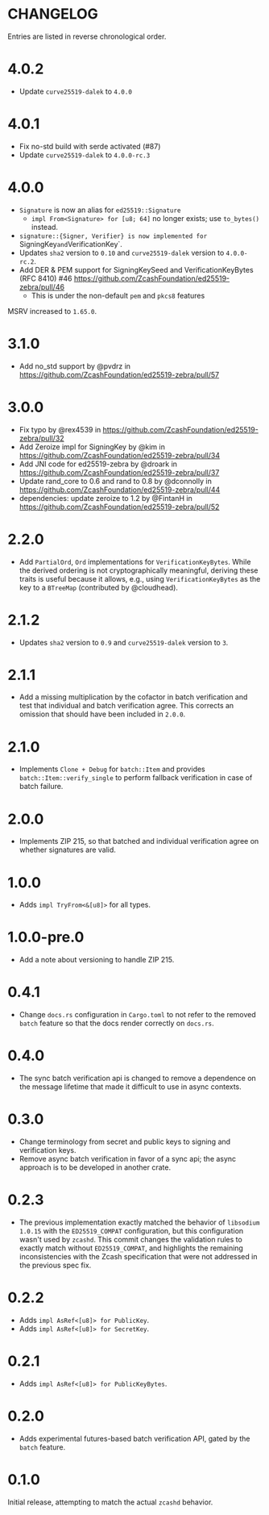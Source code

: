 # CHANGELOG

Entries are listed in reverse chronological order.

# 4.0.2

* Update `curve25519-dalek` to `4.0.0`

# 4.0.1

* Fix no-std build with serde activated (#87)
* Update `curve25519-dalek` to `4.0.0-rc.3`

# 4.0.0

* `Signature` is now an alias for `ed25519::Signature`
  * `impl From<Signature> for [u8; 64]` no longer exists; use `to_bytes()` instead.
* `signature::{Signer, Verifier} is now implemented for  `SigningKey` and `VerificationKey`.
* Updates `sha2` version to `0.10` and `curve25519-dalek` version to `4.0.0-rc.2`.
* Add DER & PEM support for SigningKeySeed and VerificationKeyBytes (RFC 8410) #46 https://github.com/ZcashFoundation/ed25519-zebra/pull/46
  * This is under the non-default `pem` and `pkcs8` features

MSRV increased to `1.65.0`.

# 3.1.0

* Add no_std support by @pvdrz in https://github.com/ZcashFoundation/ed25519-zebra/pull/57

# 3.0.0

* Fix typo by @rex4539 in https://github.com/ZcashFoundation/ed25519-zebra/pull/32
* Add Zeroize impl for SigningKey by @kim in https://github.com/ZcashFoundation/ed25519-zebra/pull/34
* Add JNI code for ed25519-zebra by @droark in https://github.com/ZcashFoundation/ed25519-zebra/pull/37
* Update rand_core to 0.6 and rand to 0.8 by @dconnolly in https://github.com/ZcashFoundation/ed25519-zebra/pull/44
* dependencies: update zeroize to 1.2 by @FintanH in https://github.com/ZcashFoundation/ed25519-zebra/pull/52

# 2.2.0

* Add `PartialOrd`, `Ord` implementations for `VerificationKeyBytes`.  While
  the derived ordering is not cryptographically meaningful, deriving these
  traits is useful because it allows, e.g., using `VerificationKeyBytes` as the
  key to a `BTreeMap` (contributed by @cloudhead).

# 2.1.2

* Updates `sha2` version to `0.9` and `curve25519-dalek` version to `3`.

# 2.1.1

* Add a missing multiplication by the cofactor in batch verification and test
  that individual and batch verification agree.  This corrects an omission that
  should have been included in `2.0.0`.

# 2.1.0

* Implements `Clone + Debug` for `batch::Item` and provides
  `batch::Item::verify_single` to perform fallback verification in case
  of batch failure.

# 2.0.0

* Implements ZIP 215, so that batched and individual verification
  agree on whether signatures are valid.

# 1.0.0

* Adds `impl TryFrom<&[u8]>` for all types.

# 1.0.0-pre.0

* Add a note about versioning to handle ZIP 215.

# 0.4.1

* Change `docs.rs` configuration in `Cargo.toml` to not refer to the removed
  `batch` feature so that the docs render correctly on `docs.rs`.

# 0.4.0

* The sync batch verification api is changed to remove a dependence on the
  message lifetime that made it difficult to use in async contexts.

# 0.3.0

* Change terminology from secret and public keys to signing and verification
  keys.
* Remove async batch verification in favor of a sync api; the async approach is
  to be developed in another crate.

# 0.2.3

* The previous implementation exactly matched the behavior of `libsodium`
  `1.0.15` with the `ED25519_COMPAT` configuration, but this configuration
  wasn't used by `zcashd`. This commit changes the validation rules to exactly
  match without `ED25519_COMPAT`, and highlights the remaining inconsistencies
  with the Zcash specification that were not addressed in the previous spec
  fix.

# 0.2.2

* Adds `impl AsRef<[u8]> for PublicKey`.
* Adds `impl AsRef<[u8]> for SecretKey`.

# 0.2.1

* Adds `impl AsRef<[u8]> for PublicKeyBytes`.

# 0.2.0

* Adds experimental futures-based batch verification API, gated by the `batch` feature.

# 0.1.0

Initial release, attempting to match the actual `zcashd` behavior.
